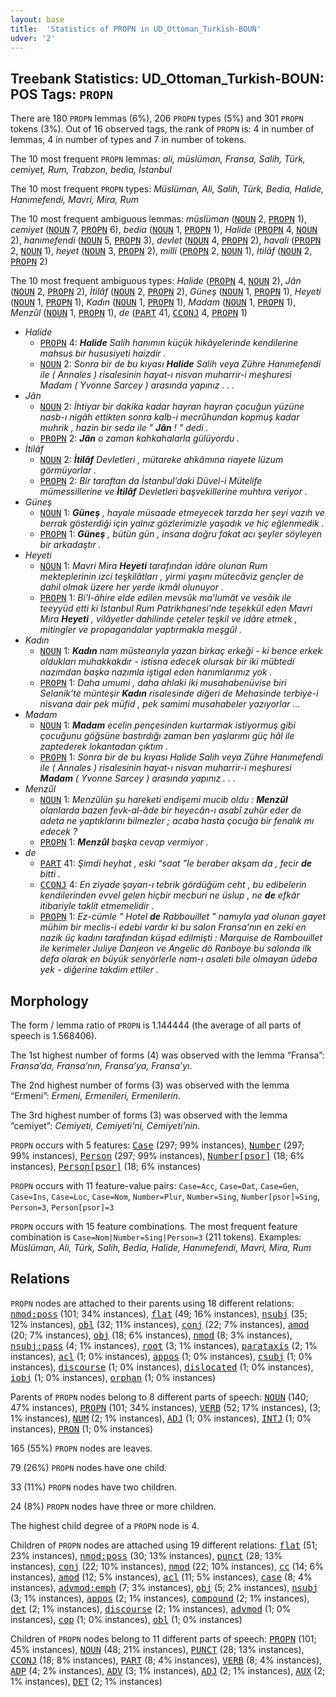 ```yaml
---
layout: base
title:  'Statistics of PROPN in UD_Ottoman_Turkish-BOUN'
udver: '2'
---
```


## Treebank Statistics: UD_Ottoman_Turkish-BOUN: POS Tags: `PROPN`

There are 180 `PROPN` lemmas (6%), 206 `PROPN` types (5%) and 301 `PROPN` tokens (3%).
Out of 16 observed tags, the rank of `PROPN` is: 4 in number of lemmas, 4 in number of types and 7 in number of tokens.

The 10 most frequent `PROPN` lemmas: <em>ali, müslüman, Fransa, Salih, Türk, cemiyet, Rum, Trabzon, bedia, İstanbul</em>

The 10 most frequent `PROPN` types:  <em>Müslüman, Ali, Salih, Türk, Bedia, Halide, Hanımefendi, Mavri, Mira, Rum</em>

The 10 most frequent ambiguous lemmas: <em>müslüman</em> (<tt><a href="ota_boun-pos-NOUN.html">NOUN</a></tt> 2, <tt><a href="ota_boun-pos-PROPN.html">PROPN</a></tt> 1), <em>cemiyet</em> (<tt><a href="ota_boun-pos-NOUN.html">NOUN</a></tt> 7, <tt><a href="ota_boun-pos-PROPN.html">PROPN</a></tt> 6), <em>bedia</em> (<tt><a href="ota_boun-pos-NOUN.html">NOUN</a></tt> 1, <tt><a href="ota_boun-pos-PROPN.html">PROPN</a></tt> 1), <em>Halide</em> (<tt><a href="ota_boun-pos-PROPN.html">PROPN</a></tt> 4, <tt><a href="ota_boun-pos-NOUN.html">NOUN</a></tt> 2), <em>hanımefendi</em> (<tt><a href="ota_boun-pos-NOUN.html">NOUN</a></tt> 5, <tt><a href="ota_boun-pos-PROPN.html">PROPN</a></tt> 3), <em>devlet</em> (<tt><a href="ota_boun-pos-NOUN.html">NOUN</a></tt> 4, <tt><a href="ota_boun-pos-PROPN.html">PROPN</a></tt> 2), <em>havali</em> (<tt><a href="ota_boun-pos-PROPN.html">PROPN</a></tt> 2, <tt><a href="ota_boun-pos-NOUN.html">NOUN</a></tt> 1), <em>heyet</em> (<tt><a href="ota_boun-pos-NOUN.html">NOUN</a></tt> 3, <tt><a href="ota_boun-pos-PROPN.html">PROPN</a></tt> 2), <em>milli</em> (<tt><a href="ota_boun-pos-PROPN.html">PROPN</a></tt> 2, <tt><a href="ota_boun-pos-NOUN.html">NOUN</a></tt> 1), <em>İtilâf</em> (<tt><a href="ota_boun-pos-NOUN.html">NOUN</a></tt> 2, <tt><a href="ota_boun-pos-PROPN.html">PROPN</a></tt> 2)

The 10 most frequent ambiguous types:  <em>Halide</em> (<tt><a href="ota_boun-pos-PROPN.html">PROPN</a></tt> 4, <tt><a href="ota_boun-pos-NOUN.html">NOUN</a></tt> 2), <em>Jân</em> (<tt><a href="ota_boun-pos-NOUN.html">NOUN</a></tt> 2, <tt><a href="ota_boun-pos-PROPN.html">PROPN</a></tt> 2), <em>İtilâf</em> (<tt><a href="ota_boun-pos-NOUN.html">NOUN</a></tt> 2, <tt><a href="ota_boun-pos-PROPN.html">PROPN</a></tt> 2), <em>Güneş</em> (<tt><a href="ota_boun-pos-NOUN.html">NOUN</a></tt> 1, <tt><a href="ota_boun-pos-PROPN.html">PROPN</a></tt> 1), <em>Heyeti</em> (<tt><a href="ota_boun-pos-NOUN.html">NOUN</a></tt> 1, <tt><a href="ota_boun-pos-PROPN.html">PROPN</a></tt> 1), <em>Kadın</em> (<tt><a href="ota_boun-pos-NOUN.html">NOUN</a></tt> 1, <tt><a href="ota_boun-pos-PROPN.html">PROPN</a></tt> 1), <em>Madam</em> (<tt><a href="ota_boun-pos-NOUN.html">NOUN</a></tt> 1, <tt><a href="ota_boun-pos-PROPN.html">PROPN</a></tt> 1), <em>Menzûl</em> (<tt><a href="ota_boun-pos-NOUN.html">NOUN</a></tt> 1, <tt><a href="ota_boun-pos-PROPN.html">PROPN</a></tt> 1), <em>de</em> (<tt><a href="ota_boun-pos-PART.html">PART</a></tt> 41, <tt><a href="ota_boun-pos-CCONJ.html">CCONJ</a></tt> 4, <tt><a href="ota_boun-pos-PROPN.html">PROPN</a></tt> 1)


* <em>Halide</em>
  * <tt><a href="ota_boun-pos-PROPN.html">PROPN</a></tt> 4: <em><b>Halide</b> Salih hanımın küçük hikâyelerinde kendilerine mahsus bir hususiyeti haizdir .</em>
  * <tt><a href="ota_boun-pos-NOUN.html">NOUN</a></tt> 2: <em>Sonra bir de bu kıyası <b>Halide</b> Salih veya Zühre Hanımefendi ile ( Annales ) risalesinin hayat-ı nisvan muharrir-i meşhuresi Madam ( Yvonne Sarcey ) arasında yapınız . . .</em>
* <em>Jân</em>
  * <tt><a href="ota_boun-pos-NOUN.html">NOUN</a></tt> 2: <em>İhtiyar bir dakika kadar hayran hayran çocuğun yüzüne nasb-ı nigâh ettikten sonra kalb-i mecrûhundan kopmuş kadar muhrik , hazin bir seda ile " <b>Jân</b> ! " dedi .</em>
  * <tt><a href="ota_boun-pos-PROPN.html">PROPN</a></tt> 2: <em><b>Jân</b> o zaman kahkahalarla gülüyordu .</em>
* <em>İtilâf</em>
  * <tt><a href="ota_boun-pos-NOUN.html">NOUN</a></tt> 2: <em><b>İtilâf</b> Devletleri , mütareke ahkâmına riayete lüzum görmüyorlar .</em>
  * <tt><a href="ota_boun-pos-PROPN.html">PROPN</a></tt> 2: <em>Bir taraftan da İstanbul’daki Düvel-i Mütelife mümessillerine ve <b>İtilâf</b> Devletleri başvekillerine muhtıra veriyor .</em>
* <em>Güneş</em>
  * <tt><a href="ota_boun-pos-NOUN.html">NOUN</a></tt> 1: <em><b>Güneş</b> , hayale müsaade etmeyecek tarzda her şeyi vazıh ve berrak gösterdiği için yalnız gözlerimizle yaşadık ve hiç eğlenmedik .</em>
  * <tt><a href="ota_boun-pos-PROPN.html">PROPN</a></tt> 1: <em><b>Güneş</b> , bütün gün , insana doğru fakat acı şeyler söyleyen bir arkadaştır .</em>
* <em>Heyeti</em>
  * <tt><a href="ota_boun-pos-NOUN.html">NOUN</a></tt> 1: <em>Mavri Mira <b>Heyeti</b> tarafından idâre olunan Rum mekteplerinin izci teşkilâtları , yirmi yaşını mütecâviz gençler de dahil olmak üzere her yerde ikmâl olunuyor .</em>
  * <tt><a href="ota_boun-pos-PROPN.html">PROPN</a></tt> 1: <em>Bi’l-âhire elde edilen mevsûk ma’lumât ve vesâik ile teeyyüd etti ki İstanbul Rum Patrikhanesi’nde teşekkül eden Mavri Mira <b>Heyeti</b> , vilâyetler dahilinde çeteler teşkil ve idâre etmek , mitingler ve propagandalar yaptırmakla meşgûl .</em>
* <em>Kadın</em>
  * <tt><a href="ota_boun-pos-NOUN.html">NOUN</a></tt> 1: <em><b>Kadın</b> nam müstearıyla yazan birkaç erkeği - ki bence erkek oldukları muhakkakdır - istisna edecek olursak bir iki mübtedi nazımdan başka nazımla iştigal eden hanımlarımız yok .</em>
  * <tt><a href="ota_boun-pos-PROPN.html">PROPN</a></tt> 1: <em>Daha umumi , daha ahlaki iki musahabenüvise biri Selanik’te münteşir <b>Kadın</b> risalesinde diğeri de Mehasinde terbiye-i nisvana dair pek müfid , pek samimi musahabeler yazıyorlar ...</em>
* <em>Madam</em>
  * <tt><a href="ota_boun-pos-NOUN.html">NOUN</a></tt> 1: <em><b>Madam</b> ecelin pençesinden kurtarmak istiyormuş gibi çocuğunu göğsüne bastırdığı zaman ben yaşlarımı güç hâl ile zaptederek lokantadan çıktım .</em>
  * <tt><a href="ota_boun-pos-PROPN.html">PROPN</a></tt> 1: <em>Sonra bir de bu kıyası Halide Salih veya Zühre Hanımefendi ile ( Annales ) risalesinin hayat-ı nisvan muharrir-i meşhuresi <b>Madam</b> ( Yvonne Sarcey ) arasında yapınız . . .</em>
* <em>Menzûl</em>
  * <tt><a href="ota_boun-pos-NOUN.html">NOUN</a></tt> 1: <em>Menzûlün şu hareketi endişemi mucib oldu : <b>Menzûl</b> olanlarda bazen fevk-al-âde bir heyecân-ı asabî zuhûr eder de adeta ne yaptıklarını bilmezler ; acaba hasta çocuğa bir fenalık mı edecek ?</em>
  * <tt><a href="ota_boun-pos-PROPN.html">PROPN</a></tt> 1: <em><b>Menzûl</b> başka cevap vermiyor .</em>
* <em>de</em>
  * <tt><a href="ota_boun-pos-PART.html">PART</a></tt> 41: <em>Şimdi heyhat , eski “saat ”le beraber akşam da , fecir <b>de</b> bitti .</em>
  * <tt><a href="ota_boun-pos-CCONJ.html">CCONJ</a></tt> 4: <em>En ziyade şayan-ı tebrik gördüğüm ceht , bu edibelerin kendilerinden evvel gelen hiçbir mecburi ne üslup , ne <b>de</b> efkâr itibariyle taklit etmemelidir .</em>
  * <tt><a href="ota_boun-pos-PROPN.html">PROPN</a></tt> 1: <em>Ez-cümle " Hotel <b>de</b> Rabbouillet " namıyla yad olunan gayet mühim bir meclis-i edebi vardır ki bu salon Fransa’nın en zeki en nazik üç kadını tarafından küşad edilmişti : Marquise de Rambouillet ile kerimeler Juliye Danjeon ve Angelic dö Ranboye bu salonda ilk defa olarak en büyük senyörlerle nam-ı asaleti bile olmayan üdeba yek - diğerine takdim ettiler .</em>

## Morphology

The form / lemma ratio of `PROPN` is 1.144444 (the average of all parts of speech is 1.568406).

The 1st highest number of forms (4) was observed with the lemma “Fransa”: <em>Fransa’da, Fransa’nın, Fransa’ya, Fransa’yı</em>.

The 2nd highest number of forms (3) was observed with the lemma “Ermeni”: <em>Ermeni, Ermenileri, Ermenilerin</em>.

The 3rd highest number of forms (3) was observed with the lemma “cemiyet”: <em>Cemiyeti, Cemiyeti’ni, Cemiyeti’nin</em>.

`PROPN` occurs with 5 features: <tt><a href="ota_boun-feat-Case.html">Case</a></tt> (297; 99% instances), <tt><a href="ota_boun-feat-Number.html">Number</a></tt> (297; 99% instances), <tt><a href="ota_boun-feat-Person.html">Person</a></tt> (297; 99% instances), <tt><a href="ota_boun-feat-Number-psor.html">Number[psor]</a></tt> (18; 6% instances), <tt><a href="ota_boun-feat-Person-psor.html">Person[psor]</a></tt> (18; 6% instances)

`PROPN` occurs with 11 feature-value pairs: `Case=Acc`, `Case=Dat`, `Case=Gen`, `Case=Ins`, `Case=Loc`, `Case=Nom`, `Number=Plur`, `Number=Sing`, `Number[psor]=Sing`, `Person=3`, `Person[psor]=3`

`PROPN` occurs with 15 feature combinations.
The most frequent feature combination is `Case=Nom|Number=Sing|Person=3` (211 tokens).
Examples: <em>Müslüman, Ali, Türk, Salih, Bedia, Halide, Hanımefendi, Mavri, Mira, Rum</em>


## Relations

`PROPN` nodes are attached to their parents using 18 different relations: <tt><a href="ota_boun-dep-nmod-poss.html">nmod:poss</a></tt> (101; 34% instances), <tt><a href="ota_boun-dep-flat.html">flat</a></tt> (49; 16% instances), <tt><a href="ota_boun-dep-nsubj.html">nsubj</a></tt> (35; 12% instances), <tt><a href="ota_boun-dep-obl.html">obl</a></tt> (32; 11% instances), <tt><a href="ota_boun-dep-conj.html">conj</a></tt> (22; 7% instances), <tt><a href="ota_boun-dep-amod.html">amod</a></tt> (20; 7% instances), <tt><a href="ota_boun-dep-obj.html">obj</a></tt> (18; 6% instances), <tt><a href="ota_boun-dep-nmod.html">nmod</a></tt> (8; 3% instances), <tt><a href="ota_boun-dep-nsubj-pass.html">nsubj:pass</a></tt> (4; 1% instances), <tt><a href="ota_boun-dep-root.html">root</a></tt> (3; 1% instances), <tt><a href="ota_boun-dep-parataxis.html">parataxis</a></tt> (2; 1% instances), <tt><a href="ota_boun-dep-acl.html">acl</a></tt> (1; 0% instances), <tt><a href="ota_boun-dep-appos.html">appos</a></tt> (1; 0% instances), <tt><a href="ota_boun-dep-csubj.html">csubj</a></tt> (1; 0% instances), <tt><a href="ota_boun-dep-discourse.html">discourse</a></tt> (1; 0% instances), <tt><a href="ota_boun-dep-dislocated.html">dislocated</a></tt> (1; 0% instances), <tt><a href="ota_boun-dep-iobj.html">iobj</a></tt> (1; 0% instances), <tt><a href="ota_boun-dep-orphan.html">orphan</a></tt> (1; 0% instances)

Parents of `PROPN` nodes belong to 8 different parts of speech: <tt><a href="ota_boun-pos-NOUN.html">NOUN</a></tt> (140; 47% instances), <tt><a href="ota_boun-pos-PROPN.html">PROPN</a></tt> (101; 34% instances), <tt><a href="ota_boun-pos-VERB.html">VERB</a></tt> (52; 17% instances),  (3; 1% instances), <tt><a href="ota_boun-pos-NUM.html">NUM</a></tt> (2; 1% instances), <tt><a href="ota_boun-pos-ADJ.html">ADJ</a></tt> (1; 0% instances), <tt><a href="ota_boun-pos-INTJ.html">INTJ</a></tt> (1; 0% instances), <tt><a href="ota_boun-pos-PRON.html">PRON</a></tt> (1; 0% instances)

165 (55%) `PROPN` nodes are leaves.

79 (26%) `PROPN` nodes have one child.

33 (11%) `PROPN` nodes have two children.

24 (8%) `PROPN` nodes have three or more children.

The highest child degree of a `PROPN` node is 4.

Children of `PROPN` nodes are attached using 19 different relations: <tt><a href="ota_boun-dep-flat.html">flat</a></tt> (51; 23% instances), <tt><a href="ota_boun-dep-nmod-poss.html">nmod:poss</a></tt> (30; 13% instances), <tt><a href="ota_boun-dep-punct.html">punct</a></tt> (28; 13% instances), <tt><a href="ota_boun-dep-conj.html">conj</a></tt> (22; 10% instances), <tt><a href="ota_boun-dep-nmod.html">nmod</a></tt> (22; 10% instances), <tt><a href="ota_boun-dep-cc.html">cc</a></tt> (14; 6% instances), <tt><a href="ota_boun-dep-amod.html">amod</a></tt> (12; 5% instances), <tt><a href="ota_boun-dep-acl.html">acl</a></tt> (11; 5% instances), <tt><a href="ota_boun-dep-case.html">case</a></tt> (8; 4% instances), <tt><a href="ota_boun-dep-advmod-emph.html">advmod:emph</a></tt> (7; 3% instances), <tt><a href="ota_boun-dep-obj.html">obj</a></tt> (5; 2% instances), <tt><a href="ota_boun-dep-nsubj.html">nsubj</a></tt> (3; 1% instances), <tt><a href="ota_boun-dep-appos.html">appos</a></tt> (2; 1% instances), <tt><a href="ota_boun-dep-compound.html">compound</a></tt> (2; 1% instances), <tt><a href="ota_boun-dep-det.html">det</a></tt> (2; 1% instances), <tt><a href="ota_boun-dep-discourse.html">discourse</a></tt> (2; 1% instances), <tt><a href="ota_boun-dep-advmod.html">advmod</a></tt> (1; 0% instances), <tt><a href="ota_boun-dep-cop.html">cop</a></tt> (1; 0% instances), <tt><a href="ota_boun-dep-obl.html">obl</a></tt> (1; 0% instances)

Children of `PROPN` nodes belong to 11 different parts of speech: <tt><a href="ota_boun-pos-PROPN.html">PROPN</a></tt> (101; 45% instances), <tt><a href="ota_boun-pos-NOUN.html">NOUN</a></tt> (48; 21% instances), <tt><a href="ota_boun-pos-PUNCT.html">PUNCT</a></tt> (28; 13% instances), <tt><a href="ota_boun-pos-CCONJ.html">CCONJ</a></tt> (18; 8% instances), <tt><a href="ota_boun-pos-PART.html">PART</a></tt> (8; 4% instances), <tt><a href="ota_boun-pos-VERB.html">VERB</a></tt> (8; 4% instances), <tt><a href="ota_boun-pos-ADP.html">ADP</a></tt> (4; 2% instances), <tt><a href="ota_boun-pos-ADV.html">ADV</a></tt> (3; 1% instances), <tt><a href="ota_boun-pos-ADJ.html">ADJ</a></tt> (2; 1% instances), <tt><a href="ota_boun-pos-AUX.html">AUX</a></tt> (2; 1% instances), <tt><a href="ota_boun-pos-DET.html">DET</a></tt> (2; 1% instances)


